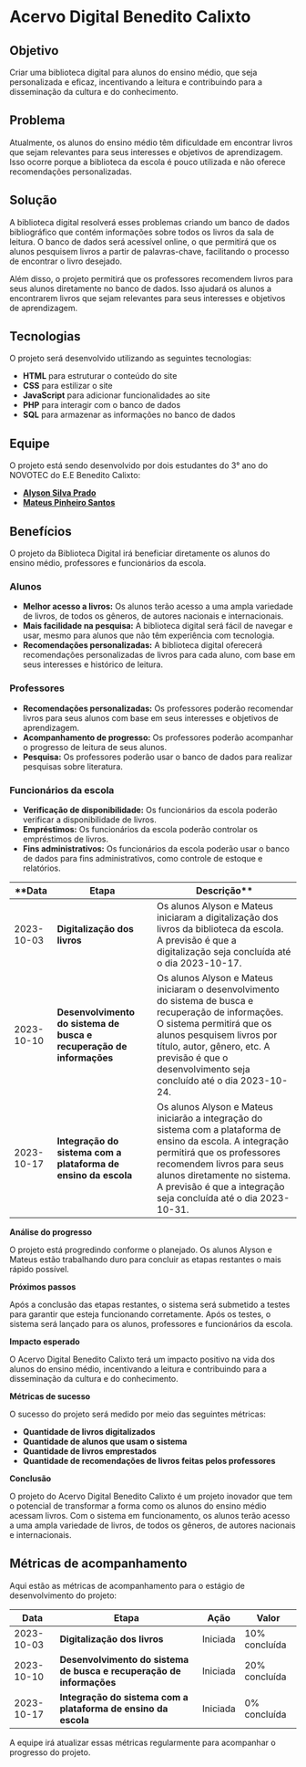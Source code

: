  # **Acervo Digital Benedito Calixto**


## **Objetivo**

Criar uma biblioteca digital para alunos do ensino médio, que seja personalizada e eficaz, incentivando a leitura e contribuindo para a disseminação da cultura e do conhecimento.

## **Problema**

Atualmente, os alunos do ensino médio têm dificuldade em encontrar livros que sejam relevantes para seus interesses e objetivos de aprendizagem. Isso ocorre porque a biblioteca da escola é pouco utilizada e não oferece recomendações personalizadas.

## **Solução**

A biblioteca digital resolverá esses problemas criando um banco de dados bibliográfico que contém informações sobre todos os livros da sala de leitura. O banco de dados será acessível online, o que permitirá que os alunos pesquisem livros a partir de palavras-chave, facilitando o processo de encontrar o livro desejado.

Além disso, o projeto permitirá que os professores recomendem livros para seus alunos diretamente no banco de dados. Isso ajudará os alunos a encontrarem livros que sejam relevantes para seus interesses e objetivos de aprendizagem.

## **Tecnologias**

O projeto será desenvolvido utilizando as seguintes tecnologias:

* **HTML** para estruturar o conteúdo do site
* **CSS** para estilizar o site
* **JavaScript** para adicionar funcionalidades ao site
* **PHP** para interagir com o banco de dados
* **SQL** para armazenar as informações no banco de dados

## **Equipe**

O projeto está sendo desenvolvido por dois estudantes do 3° ano do NOVOTEC do E.E Benedito Calixto:

* **[Alyson Silva Prado](https://github.com/alysonsilvaprado)**
* **[Mateus Pinheiro Santos](https://github.com/mateuspinheirosantos)**

## **Benefícios**

O projeto da Biblioteca Digital irá beneficiar diretamente os alunos do ensino médio, professores e funcionários da escola.

### **Alunos**

* **Melhor acesso a livros:** Os alunos terão acesso a uma ampla variedade de livros, de todos os gêneros, de autores nacionais e internacionais.
* **Mais facilidade na pesquisa:** A biblioteca digital será fácil de navegar e usar, mesmo para alunos que não têm experiência com tecnologia.
* **Recomendações personalizadas:** A biblioteca digital oferecerá recomendações personalizadas de livros para cada aluno, com base em seus interesses e histórico de leitura.

### **Professores**

* **Recomendações personalizadas:** Os professores poderão recomendar livros para seus alunos com base em seus interesses e objetivos de aprendizagem.
* **Acompanhamento de progresso:** Os professores poderão acompanhar o progresso de leitura de seus alunos.
* **Pesquisa:** Os professores poderão usar o banco de dados para realizar pesquisas sobre literatura.

### **Funcionários da escola**

* **Verificação de disponibilidade:** Os funcionários da escola poderão verificar a disponibilidade de livros.
* **Empréstimos:** Os funcionários da escola poderão controlar os empréstimos de livros.
* **Fins administrativos:**  Os funcionários da escola poderão usar o banco de dados para fins administrativos, como controle de estoque e relatórios.

**Data | Etapa | Descrição**
---|---|---|
| 2023-10-03 | **Digitalização dos livros** | Os alunos Alyson e Mateus iniciaram a digitalização dos livros da biblioteca da escola. A previsão é que a digitalização seja concluída até o dia 2023-10-17. |
| 2023-10-10 | **Desenvolvimento do sistema de busca e recuperação de informações** | Os alunos Alyson e Mateus iniciaram o desenvolvimento do sistema de busca e recuperação de informações. O sistema permitirá que os alunos pesquisem livros por título, autor, gênero, etc. A previsão é que o desenvolvimento seja concluído até o dia 2023-10-24. |
| 2023-10-17 | **Integração do sistema com a plataforma de ensino da escola** | Os alunos Alyson e Mateus iniciarão a integração do sistema com a plataforma de ensino da escola. A integração permitirá que os professores recomendem livros para seus alunos diretamente no sistema. A previsão é que a integração seja concluída até o dia 2023-10-31. |

**Análise do progresso**

O projeto está progredindo conforme o planejado. Os alunos Alyson e Mateus estão trabalhando duro para concluir as etapas restantes o mais rápido possível.

**Próximos passos**

Após a conclusão das etapas restantes, o sistema será submetido a testes para garantir que esteja funcionando corretamente. Após os testes, o sistema será lançado para os alunos, professores e funcionários da escola.

**Impacto esperado**

O Acervo Digital Benedito Calixto terá um impacto positivo na vida dos alunos do ensino médio, incentivando a leitura e contribuindo para a disseminação da cultura e do conhecimento.

**Métricas de sucesso**

O sucesso do projeto será medido por meio das seguintes métricas:

* **Quantidade de livros digitalizados**
* **Quantidade de alunos que usam o sistema**
* **Quantidade de livros emprestados**
* **Quantidade de recomendações de livros feitas pelos professores**

**Conclusão**

O projeto do Acervo Digital Benedito Calixto é um projeto inovador que tem o potencial de transformar a forma como os alunos do ensino médio acessam livros. Com o sistema em funcionamento, os alunos terão acesso a uma ampla variedade de livros, de todos os gêneros, de autores nacionais e internacionais.

## **Métricas de acompanhamento**

Aqui estão as métricas de acompanhamento para o estágio de desenvolvimento do projeto:

 Data | Etapa | Ação | Valor
---|---|---|---|
| 2023-10-03 | **Digitalização dos livros** | Iniciada | 10% concluída
| 2023-10-10 | **Desenvolvimento do sistema de busca e recuperação de informações** | Iniciada | 20% concluída
| 2023-10-17 | **Integração do sistema com a plataforma de ensino da escola** | Iniciada | 0% concluída

A equipe irá atualizar essas métricas regularmente para acompanhar o progresso do projeto.
